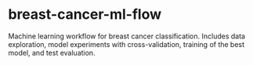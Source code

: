 # breast-cancer-ml-flow
Machine learning workflow for breast cancer classification. Includes data exploration, model experiments with cross-validation, training of the best model, and test evaluation.
